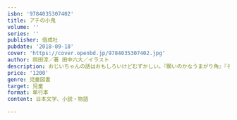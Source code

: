```yaml
---
isbn: '9784035307402'
title: アチの小鬼
volume: ''
series: ''
publisher: 偕成社
pubdate: '2018-09-18'
cover: 'https://cover.openbd.jp/9784035307402.jpg'
author: 岡田淳／著 田中六大／イラスト
description: おじいちゃんの話はおもしろいけどむずかしい。『願いのかなうまがり角』『そこから逃げ出す魔法のことば』につづくシリーズ第3弾！
price: '1200'
genre: 児童図書
target: 児童
format: 単行本
content: 日本文学、小説・物語

---
```

